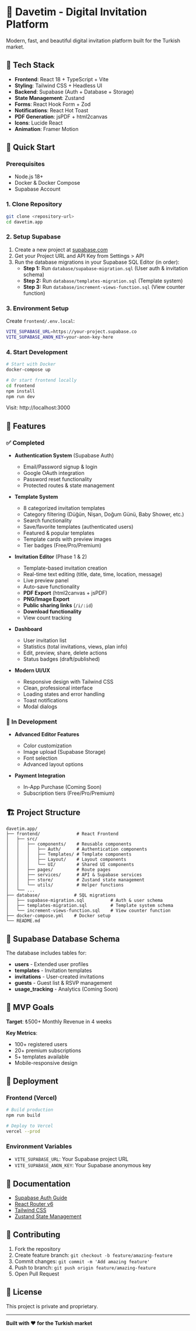 # 🎉 Davetim - Digital Invitation Platform

Modern, fast, and beautiful digital invitation platform built for the Turkish market.

## 🚀 Tech Stack

- **Frontend**: React 18 + TypeScript + Vite
- **Styling**: Tailwind CSS + Headless UI
- **Backend**: Supabase (Auth + Database + Storage)
- **State Management**: Zustand
- **Forms**: React Hook Form + Zod
- **Notifications**: React Hot Toast
- **PDF Generation**: jsPDF + html2canvas
- **Icons**: Lucide React
- **Animation**: Framer Motion

## 🏁 Quick Start

### Prerequisites
- Node.js 18+
- Docker & Docker Compose
- Supabase Account

### 1. Clone Repository
```bash
git clone <repository-url>
cd davetim.app
```

### 2. Setup Supabase
1. Create a new project at [supabase.com](https://supabase.com)
2. Get your Project URL and API Key from Settings > API
3. Run the database migrations in your Supabase SQL Editor (in order):
   - **Step 1:** Run `database/supabase-migration.sql` (User auth & invitation schema)
   - **Step 2:** Run `database/templates-migration.sql` (Template system)
   - **Step 3:** Run `database/increment-views-function.sql` (View counter function)

### 3. Environment Setup
Create `frontend/.env.local`:
```bash
VITE_SUPABASE_URL=https://your-project.supabase.co
VITE_SUPABASE_ANON_KEY=your-anon-key-here
```

### 4. Start Development
```bash
# Start with Docker
docker-compose up

# Or start frontend locally
cd frontend
npm install
npm run dev
```

Visit: http://localhost:3000

## 📱 Features

### ✅ Completed
- **Authentication System** (Supabase Auth)
  - Email/Password signup & login
  - Google OAuth integration
  - Password reset functionality
  - Protected routes & state management

- **Template System**
  - 8 categorized invitation templates
  - Category filtering (Düğün, Nişan, Doğum Günü, Baby Shower, etc.)
  - Search functionality
  - Save/favorite templates (authenticated users)
  - Featured & popular templates
  - Template cards with preview images
  - Tier badges (Free/Pro/Premium)

- **Invitation Editor** (Phase 1 & 2)
  - Template-based invitation creation
  - Real-time text editing (title, date, time, location, message)
  - Live preview panel
  - Auto-save functionality
  - **PDF Export** (html2canvas + jsPDF)
  - **PNG/Image Export**
  - **Public sharing links** (`/i/:id`)
  - **Download functionality**
  - View count tracking

- **Dashboard**
  - User invitation list
  - Statistics (total invitations, views, plan info)
  - Edit, preview, share, delete actions
  - Status badges (draft/published)

- **Modern UI/UX**
  - Responsive design with Tailwind CSS
  - Clean, professional interface
  - Loading states and error handling
  - Toast notifications
  - Modal dialogs

### 🚧 In Development
- **Advanced Editor Features**
  - Color customization
  - Image upload (Supabase Storage)
  - Font selection
  - Advanced layout options

- **Payment Integration**
  - In-App Purchase (Coming Soon)
  - Subscription tiers (Free/Pro/Premium)

## 🏗️ Project Structure

```
davetim.app/
├── frontend/              # React Frontend
│   ├── src/
│   │   ├── components/    # Reusable components
│   │   │   ├── Auth/      # Authentication components
│   │   │   ├── Templates/ # Template components
│   │   │   ├── Layout/    # Layout components
│   │   │   └── UI/        # Shared UI components
│   │   ├── pages/         # Route pages
│   │   ├── services/      # API & Supabase services
│   │   ├── store/         # Zustand state management
│   │   └── utils/         # Helper functions
│   └── ...
├── database/             # SQL migrations
│   ├── supabase-migration.sql          # Auth & user schema
│   ├── templates-migration.sql         # Template system schema
│   └── increment-views-function.sql    # View counter function
├── docker-compose.yml    # Docker setup
└── README.md
```

## 🔧 Supabase Database Schema

The database includes tables for:
- **users** - Extended user profiles
- **templates** - Invitation templates
- **invitations** - User-created invitations  
- **guests** - Guest list & RSVP management
- **usage_tracking** - Analytics (Coming Soon)

## 🎯 MVP Goals

**Target**: ₺500+ Monthly Revenue in 4 weeks

**Key Metrics**:
- 100+ registered users
- 20+ premium subscriptions
- 5+ templates available
- Mobile-responsive design

## 🚀 Deployment

### Frontend (Vercel)
```bash
# Build production
npm run build

# Deploy to Vercel
vercel --prod
```

### Environment Variables
- `VITE_SUPABASE_URL`: Your Supabase project URL
- `VITE_SUPABASE_ANON_KEY`: Your Supabase anonymous key

## 📖 Documentation

- [Supabase Auth Guide](https://supabase.com/docs/guides/auth)
- [React Router v6](https://reactrouter.com)
- [Tailwind CSS](https://tailwindcss.com)
- [Zustand State Management](https://github.com/pmndrs/zustand)

## 🤝 Contributing

1. Fork the repository
2. Create feature branch: `git checkout -b feature/amazing-feature`
3. Commit changes: `git commit -m 'Add amazing feature'`
4. Push to branch: `git push origin feature/amazing-feature`
5. Open Pull Request

## 📄 License

This project is private and proprietary.

---

**Built with ❤️ for the Turkish market**